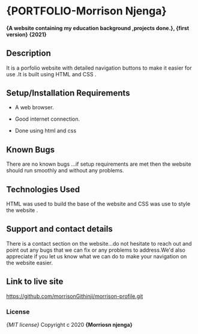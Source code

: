 
 # {PORTFOLIO-Morrison Njenga}
#### {A website containing my education background ,projects done.}, {first version} {2021}

## Description
It is a porfolio website with detailed navigation buttons to make it easier for use .It is built using HTML and CSS .
## Setup/Installation Requirements
* A web browser.

* Good internet connection.

* Done using html and css

## Known Bugs
There are no known bugs ...if setup requirements are met then the website should run smoothly and without any problems.

## Technologies Used
HTML was used to build the base of the website and CSS was use to style the website .

## Support and contact details
There is a contact section on the website...do not hesitate to reach out and point out any bugs that we can fix or any problems to address.We'd also appreciate if you let us know what we can do to make your navigation on the website easier.

## Link to live site
https://github.com/morrisonGithinji/morrison-profile.git


### License
*{MIT license}*
Copyright c 2020 **{Morriosn njenga}**
